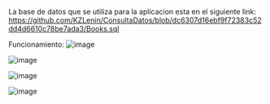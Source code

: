La base de datos que se utiliza para la aplicacion esta en el siguiente link:
https://github.com/KZLenin/ConsultaDatos/blob/dc6307d16ebf9f72383c52dd4d6610c78be7ada3/Books.sql

Funcionamiento:
![image](https://github.com/user-attachments/assets/b90def66-20c8-431e-90f7-c43a90030c7c)

![image](https://github.com/user-attachments/assets/603a623a-d057-49ef-9045-125f64ff0ff7)

![image](https://github.com/user-attachments/assets/6e15b06f-e7ad-475e-b4c7-adadba20027c)

![image](https://github.com/user-attachments/assets/11937b67-535a-44e8-88f1-a67b280bdc20)
